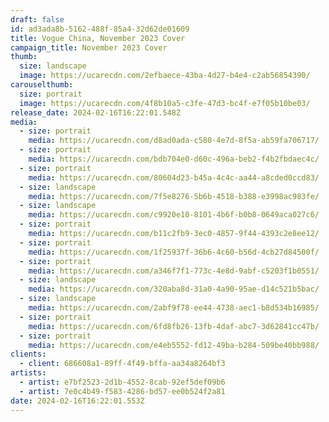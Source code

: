 ```yaml
---
draft: false
id: ad3ada8b-5162-488f-85a4-32d62de01609
title: Vogue China, November 2023 Cover
campaign_title: November 2023 Cover
thumb:
  size: landscape
  image: https://ucarecdn.com/2efbaece-43ba-4d27-b4e4-c2ab56854390/
carouselthumb:
  size: portrait
  image: https://ucarecdn.com/4f8b10a5-c3fe-47d3-bc4f-e7f05b10be03/
release_date: 2024-02-16T16:22:01.548Z
media:
  - size: portrait
    media: https://ucarecdn.com/d8ad0ada-c580-4e7d-8f5a-ab59fa706717/
  - size: portrait
    media: https://ucarecdn.com/bdb704e0-d60c-496a-beb2-f4b2fbdaec4c/
  - size: portrait
    media: https://ucarecdn.com/80604d23-b45a-4c4c-aa44-a8cded0ccd83/
  - size: landscape
    media: https://ucarecdn.com/7f5e8276-5b6b-4518-b388-e3998ac983fe/
  - size: landscape
    media: https://ucarecdn.com/c9920e10-8101-4b6f-b0b8-0649aca027c6/
  - size: portrait
    media: https://ucarecdn.com/b11c2fb9-3ec0-4857-9f44-4393c2e8ee12/
  - size: portrait
    media: https://ucarecdn.com/1f25937f-36b6-4c60-b56d-4cb27d84500f/
  - size: portrait
    media: https://ucarecdn.com/a346f7f1-773c-4e8d-9abf-c5203f1b0551/
  - size: landscape
    media: https://ucarecdn.com/320aba8d-31a0-4a90-95ae-d14c521b5bac/
  - size: landscape
    media: https://ucarecdn.com/2abf9f78-ee44-4738-aec1-b8d534b16985/
  - size: portrait
    media: https://ucarecdn.com/6fd8fb26-13fb-4daf-abc7-3d62841cc47b/
  - size: portrait
    media: https://ucarecdn.com/e4eb5552-fd12-49ba-b284-509be40bb988/
clients:
  - client: 686608a1-89ff-4f49-bffa-aa34a8264bf3
artists:
  - artist: e7bf2523-2d1b-4552-8cab-92ef5def09b6
  - artist: 7e0c4b49-f583-4286-bd57-ee0b524f2a81
date: 2024-02-16T16:22:01.553Z
---
```

